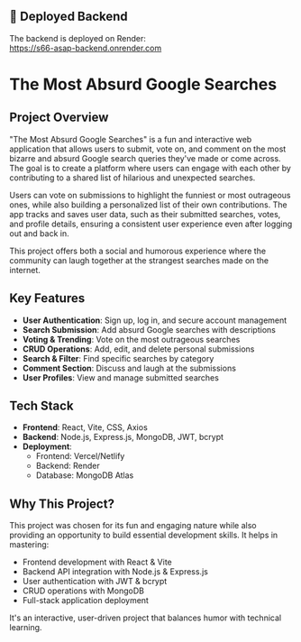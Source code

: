 ## 🔗 Deployed Backend
The backend is deployed on Render:  
https://s66-asap-backend.onrender.com


# The Most Absurd Google Searches

## Project Overview
"The Most Absurd Google Searches" is a fun and interactive web application that allows users to submit, vote on, and comment on the most bizarre and absurd Google search queries they've made or come across. The goal is to create a platform where users can engage with each other by contributing to a shared list of hilarious and unexpected searches.

Users can vote on submissions to highlight the funniest or most outrageous ones, while also building a personalized list of their own contributions. The app tracks and saves user data, such as their submitted searches, votes, and profile details, ensuring a consistent user experience even after logging out and back in.

This project offers both a social and humorous experience where the community can laugh together at the strangest searches made on the internet.

## Key Features
- **User Authentication**: Sign up, log in, and secure account management
- **Search Submission**: Add absurd Google searches with descriptions
- **Voting & Trending**: Vote on the most outrageous searches
- **CRUD Operations**: Add, edit, and delete personal submissions
- **Search & Filter**: Find specific searches by category
- **Comment Section**: Discuss and laugh at the submissions
- **User Profiles**: View and manage submitted searches

## Tech Stack
- **Frontend**: React, Vite, CSS, Axios
- **Backend**: Node.js, Express.js, MongoDB, JWT, bcrypt
- **Deployment**:
  - Frontend: Vercel/Netlify
  - Backend: Render
  - Database: MongoDB Atlas

## Why This Project?
This project was chosen for its fun and engaging nature while also providing an opportunity to build essential development skills. It helps in mastering:
- Frontend development with React & Vite
- Backend API integration with Node.js & Express.js
- User authentication with JWT & bcrypt
- CRUD operations with MongoDB
- Full-stack application deployment

It's an interactive, user-driven project that balances humor with technical learning.

